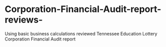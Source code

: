 # Corporation-Financial-Audit-report-reviews-
Using basic business calculations reviewed Tennessee Education Lottery Corporation Financial Audit report 
